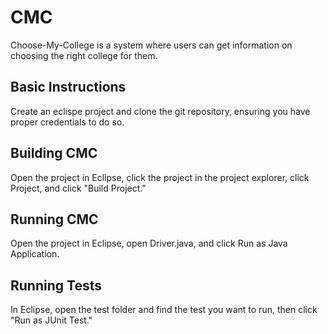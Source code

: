 # CMC

Choose-My-College is a system where users can get information on choosing the right college for them.

## Basic Instructions

Create an eclispe project and clone the git repository, ensuring you have proper credentials to do so.

## Building CMC

Open the project in Eclipse, click the project in the project explorer, click Project, and click "Build Project."

## Running CMC

Open the project in Eclipse, open Driver.java, and click Run as Java Application.

## Running Tests


In Eclipse, open the test folder and find the test you want to run, then click "Run as JUnit Test."


